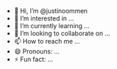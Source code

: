 - 👋 Hi, I’m @justinoommen
- 👀 I’m interested in ...
- 🌱 I’m currently learning ...
- 💞️ I’m looking to collaborate on ...
- 📫 How to reach me ...
- 😄 Pronouns: ...
- ⚡ Fun fact: ...

<!---
justinoommen/justinoommen is a ✨ special ✨ repository because its `README.md` (this file) appears on your GitHub profile.
You can click the Preview link to take a look at your changes.
--->
